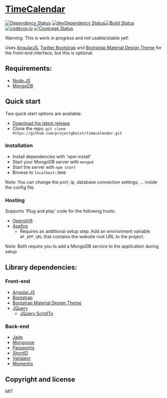 # [TimeCalendar](https://github.com/projectgheist/timecalendar)

[![Dependency Status](https://david-dm.org/projectgheist/timecalendar.svg)](https://david-dm.org/projectgheist/timecalendar)
[![devDependency Status](https://david-dm.org/projectgheist/timecalendar/dev-status.svg)](https://david-dm.org/projectgheist/timecalendar#info=devDependencies)[![Build Status](https://travis-ci.org/projectgheist/TimeCalendar.svg?branch=master)](https://travis-ci.org/projectgheist/TimeCalendar)
[![codecov.io](https://codecov.io/github/projectgheist/TimeCalendar/coverage.svg?branch=master)](https://codecov.io/github/projectgheist/TimeCalendar?branch=master)
[![Coverage Status](https://coveralls.io/repos/projectgheist/TimeCalendar/badge.svg?branch=master&service=github)](https://coveralls.io/github/projectgheist/TimeCalendar?branch=master)

Warning: This is work in progress and not usable/stable yet!

Uses [AngularJS](http://angularjs.org/), [Twitter Bootstrap](http://getbootstrap.com) and [Bootstrap Material Design Theme](https://github.com/FezVrasta/bootstrap-material-design) for the front-end interface, but this is optional.

## Requirements:
* [Node.JS](http://nodejs.org/)
* [MongoDB](http://www.mongodb.org/)

## Quick start

Two quick start options are available:
* [Download the latest release](https://github.com/projectgheist/timecalendar/archive/master.zip)
* Clone the repo: `git clone https://github.com/projectgheist/timecalendar.git`

### Installation
* Install dependencies with 'npm install'
* Start your MongoDB server with `mongod`
* Start the server with `npm start`
* Browse to `localhost:3000`

Note: You can change the port, ip, database connection settings, ... inside the config file.

### Hosting

Supports 'Plug and play' code for the following hosts:

* [Openshift](https://www.openshift.com/)
* [Appfog](https://www.appfog.com/)
	* Requires an additional setup step:  Add an environment variable `AF_APP_URL` that contains the website root URL to the project.

Note: Both require you to add a MongoDB service to the application during setup

## Library dependencies:

### Front-end

* [Angular.JS](http://angularjs.org/)
* [Bootstrap](http://getbootstrap.com)
* [Bootstrap Material Design Theme](https://github.com/FezVrasta/bootstrap-material-design)
* [JQuery](http://jquery.com/)
	* [JQuery ScrollTo](https://github.com/balupton/jquery-scrollto)

### Back-end

* [Jade](https://github.com/visionmedia/jade)
* [Mongoose](http://mongoosejs.com/)
* [Passportjs](http://passportjs.org/)
* [ShortID](https://github.com/dylang/shortid)
* [Validator](https://github.com/chriso/validator.js)
* [Momentjs](http://momentjs.com/)

## Copyright and license
MIT